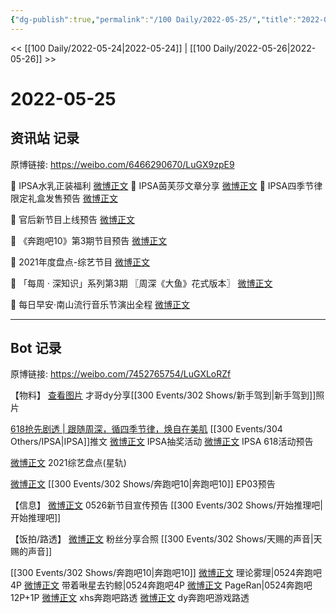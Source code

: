 ```yaml
---
{"dg-publish":true,"permalink":"/100 Daily/2022-05-25/","title":"2022-05-25","created":"2022-12-04T17:12:31.000+08:00","updated":"2023-04-11T14:46:34.172+08:00"}
---
```



<< [[100 Daily/2022-05-24\|2022-05-24]] | [[100 Daily/2022-05-26\|2022-05-26]] >>

# 2022-05-25

## 资讯站 记录

原博链接: https://weibo.com/6466290670/LuGX9zpE9

💫 IPSA水乳正装福利 [微博正文](https://m.weibo.cn/6466290670/4772964271392847)
💫 IPSA茵芙莎文章分享 [微博正文](https://m.weibo.cn/6466290670/4773097415117661)
💫 IPSA四季节律限定礼盒发售预告 [微博正文](https://m.weibo.cn/6466290670/4772963222028764)

💫 官后新节目上线预告 [微博正文](https://m.weibo.cn/6466290670/4773083414793117)

💫 《奔跑吧10》第3期节目预告 [微博正文](https://m.weibo.cn/6466290670/4773069174080015)

💫 2021年度盘点-综艺节目 [微博正文](https://m.weibo.cn/6466290670/4772994851800684)

💫 「每周 · 深知识」系列第3期
〖周深《大鱼》花式版本〗 [微博正文](https://m.weibo.cn/6466290670/4772986999015173)

💫 每日早安·南山流行音乐节演出全程 [微博正文](https://m.weibo.cn/6466290670/4772928913147947)

---
## Bot 记录

原博链接: https://weibo.com/7452765754/LuGXLoRZf

【物料】
[查看图片](https://wx1.sinaimg.cn/large/0088n2Pggy1h2l1t9qsscj30u01hdjum.jpg) 才哥dy分享[[300 Events/302 Shows/新手驾到\|新手驾到]]照片

[618抢先剧透 | 跟随周深，循四季节律，焕自在美肌](https://weibo.cn/sinaurl?u=https%3A%2F%2Fmp.weixin.qq.com%2Fs%2FIBiXxNhsMO_AD_TpqSxUDA) [[300 Events/304 Others/IPSA\|IPSA]]推文
[微博正文](https://m.weibo.cn/1851789841/4772952459444972) IPSA抽奖活动
[微博正文](https://m.weibo.cn/1851789841/4772958024764956) IPSA 618活动预告

[微博正文](https://m.weibo.cn/6466290670/4772994851800684) 2021综艺盘点(星轨)

[微博正文](https://m.weibo.cn/5242381821/4773067723640566) [[300 Events/302 Shows/奔跑吧10\|奔跑吧10]] EP03预告

【信息】
[微博正文](https://m.weibo.cn/5248300719/4773079069495897) 0526新节目宣传预告 [[300 Events/302 Shows/开始推理吧\|开始推理吧]]

【饭拍/路透】
[微博正文](https://m.weibo.cn/6491597734/4772730123851447) 粉丝分享合照 [[300 Events/302 Shows/天赐的声音\|天赐的声音]]

[[300 Events/302 Shows/奔跑吧10\|奔跑吧10]]
[微博正文](https://m.weibo.cn/7458115630/4772934780715299) 理论雾理|0524奔跑吧4P
[微博正文](https://m.weibo.cn/3246571812/4772972005165286) 带着啾星去钓鲸|0524奔跑吧4P
[微博正文](https://m.weibo.cn/7633014126/4773011108138129) PageRan|0524奔跑吧12P+1P
[微博正文](https://m.weibo.cn/7495641082/4773109222344005) xhs奔跑吧路透
[微博正文](https://m.weibo.cn/7495641082/4773019123714049) dy奔跑吧游戏路透
